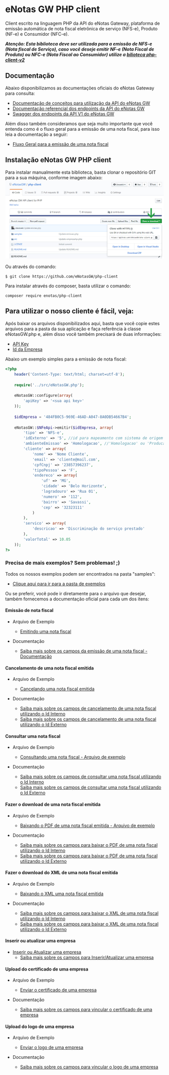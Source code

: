 # eNotas GW PHP client

Client escrito na linguagem PHP da API do eNotas Gateway, plataforma de emissão automática de nota fiscal eletrônica de serviço (NFS-e), Produto (NF-e) e Consumidor (NFC-e).

***Atenção: Esta biblioteca deve ser utilizada para a emissão de NFS-e (Nota fiscal de Serviço), caso você deseje emitir NF-e (Nota Fiscal de Produto) ou NFC-e (Nota Fiscal ao Consumidor) utilize a [bilioteca php-client-v2](https://github.com/eNotasGW/php-client-v2)***

## Documentação

Abaixo disponibilizamos as documentações oficiais do eNotas Gateway para consulta:
* [Documentação de conceitos para utilização da API do eNotas GW](https://docs.enotasgw.com.br/docs)
* [Documentação referencial dos endpoints da API do eNotas GW](https://docs.enotasgw.com.br/v1/reference)
* [Swagger dos endpoints da API V1 do eNotas GW](http://app.enotasgw.com.br/docs)

Além disso também consideramos que seja muito importante que você entenda como é o fluxo geral para a emissão de uma nota fiscal, para isso leia a documentação a seguir:
* [Fluxo Geral para a emissão de uma nota fiscal](https://docs.enotasgw.com.br/docs/fluxo-geral)

## Instalação eNotas GW PHP client

Para instalar manualmente esta biblioteca, basta clonar o repositório GIT para a sua máquina, conforme imagem abaixo:
![Clonando um repositório Github](https://raw.githubusercontent.com/eNotasGW/images-repository/master/php-client/clonando-repositorio.jpg)

Ou através do comando:

	$ git clone https://github.com/eNotasGW/php-client

Para instalar através do composer, basta utilizar o comando:

	composer require enotas/php-client

## Para utilizar o nosso cliente é fácil, veja:

Após baixar os arquivos disponibilizados aqui, basta que você copie estes arquivos para a pasta da sua aplicação e faça referência à classe eNotasGW.php e, além disso você também precisará de duas informações:

* [API Key](https://docs.enotasgw.com.br/v1/docs/como-obter-a-sua-api-key)
* [Id da Empresa](https://docs.enotasgw.com.br/v1/docs/como-obter-o-id-da-empresa)



Abaixo um exemplo simples para a emissão de nota fiscal:
```php
<?php
	header('Content-Type: text/html; charset=utf-8');	
	
	require('../src/eNotasGW.php');
	
	eNotasGW::configure(array(
		'apiKey' => '<sua api key>'
	));
	
	$idEmpresa = '484FB0C5-969E-46AD-A047-8A0DB54667B4';

	eNotasGW::$NFeApi->emitir($idEmpresa, array(
		'tipo' => 'NFS-e',
		'idExterno' => '5', //id para mapeamento com sistema de origem (opcional)
		'ambienteEmissao' => 'Homologacao', //'Homologacao' ou 'Producao'
		'cliente' => array(
			'nome' => 'Nome Cliente',
			'email' => 'cliente@mail.com',
			'cpfCnpj' => '23857396237',
			'tipoPessoa' => 'F',
			'endereco' => array(
				'uf' => 'MG', 
				'cidade' => 'Belo Horizonte',
				'logradouro' => 'Rua 01',
				'numero' => '112',
				'bairro' => 'Savassi',
				'cep' => '32323111'
			)
		),
		'servico' => array(
			'descricao' => 'Discriminação do serviço prestado'
		),
		'valorTotal' => 10.05
	));
?>
```

### Precisa de mais exemplos? Sem problemas! ;)

Todos os nossos exemplos podem ser encontrados na pasta "samples":
* [Clique aqui para ir para a pasta de exemplos](samples/)

Ou se preferir, você pode ir diretamente para o arquivo que desejar, também fornecemos a documentação oficial para cada um dos itens:

#### Emissão de nota fiscal
- Arquivo de Exemplo
	- [Emitindo uma nota fiscal](samples/emissao.php)

- Documentação
	- [Saiba mais sobre os campos da emissão de uma nota fiscal - Documentação](https://docs.enotasgw.com.br/v1/reference#emissao-de-nota-fiscal)
	
#### Cancelamento de uma nota fiscal emitida
- Arquivo de Exemplo
	- [Cancelando uma nota fiscal emitida](samples/cancelamento.php)
	
- Documentação
	- [Saiba mais sobre os campos de cancelamento de uma nota fiscal utilizando o Id Interno](https://docs.enotasgw.com.br/v1/reference#cancelar-nota-fiscal)
	- [Saiba mais sobre os campos de cancelamento de uma nota fiscal utilizando o Id Externo](https://docs.enotasgw.com.br/v1/reference#cancelar-nota-fiscal-por-id-externo)
	
#### Consultar uma nota fiscal
- Arquivo de Exemplo
	- [Consultando uma nota fiscal - Arquivo de exemplo](samples/consulta.php)
	
- Documentação
	- [Saiba mais sobre os campos de consultar uma nota fiscal utilizando o Id Interno](https://docs.enotasgw.com.br/v1/reference#empresasempresaidnfesnfeid)
	- [Saiba mais sobre os campos de consultar uma nota fiscal utilizando o Id Externo](https://docs.enotasgw.com.br/v1/reference#consultar-nota-fiscal-por-id-externo-identificador-externo)
	
#### Fazer o download de uma nota fiscal emitida
- Arquivo de Exemplo
	- [Baixando o PDF de uma nota fiscal emitida - Arquivo de exemplo](samples/downloadPdf.php)
	
- Documentação
	- [Saiba mais sobre os campos para baixar o PDF de uma nota fiscal utilizando o Id Interno](https://docs.enotasgw.com.br/v1/reference#download-do-pdf)
	- [Saiba mais sobre os campos para baixar o PDF de uma nota fiscal utilizando o Id Externo](https://docs.enotasgw.com.br/v1/reference#download-do-pdf-por-idexterno)
	
#### Fazer o download do XML de uma nota fiscal emitida
- Arquivo de Exemplo
	- [Baixando o XML uma nota fiscal emitida](samples/downloadXml.php)
	
- Documentação
	- [Saiba mais sobre os campos para baixar o XML de uma nota fiscal utilizando o Id Interno](https://docs.enotasgw.com.br/v1/reference#download-do-xml-da-nota-fiscal)
	- [Saiba mais sobre os campos para baixar o XML de uma nota fiscal utilizando o Id Externo](https://docs.enotasgw.com.br/v1/reference#download-do-xml-por-id-externo)

#### Inserir ou atualizar uma empresa
- [Inserir ou Atualizar uma empresa](samples/inserirAtualizarEmpresa.php)
	- [Saiba mais sobre os campos para Inserir/Atualizar uma empresa](https://docs.enotasgw.com.br/v1/reference#incluir-empresa)
	
#### Upload do certificado de uma empresa
- Arquivo de Exemplo
	- [Enviar o certificado de uma empresa](samples/uploadCertificadoEmpresa.php)
	
- Documentação
	- [Saiba mais sobre os campos para vincular o certificado de uma empresa](https://docs.enotasgw.com.br/v1/reference#vincular-certificado-empresa)
	
#### Upload do logo de uma empresa
- Arquivo de Exemplo
	- [Enviar o logo de uma empresa](samples/uploadLogoEmpresa.php)
	
- Documentação
	- [Saiba mais sobre os campos para vincular o logo de uma empresa](https://docs.enotasgw.com.br/v1/reference#vincular-logotipo)
